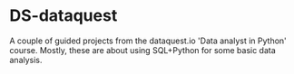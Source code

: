 # DS-dataquest

A couple of guided projects from the dataquest.io 'Data analyst in Python' course. Mostly, these are about using SQL+Python for some basic data analysis. 
